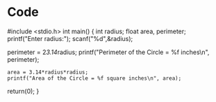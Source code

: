 # Code
#include <stdio.h> 
int main() {
   int radius;
   float area, perimeter;    
   printf("Enter radius:");
   scanf("%d",&radius);

   perimeter = 2*3.14*radius;
   printf("Perimeter of the Circle = %f inches\n", perimeter);
	
	area = 3.14*radius*radius;
	printf("Area of the Circle = %f square inches\n", area);

return(0);
}
